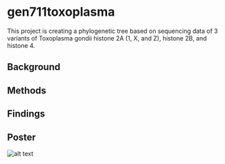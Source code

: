 # gen711toxoplasma
This project is creating a phylogenetic tree based on sequencing data of 3 variants of Toxoplasma gondii histone 2A (1, X, and Z), histone 2B, and histone 4.
## Background
## Methods
## Findings
## Poster
![alt text](http://url/to/Antonioli_GEN711_Project.png)
